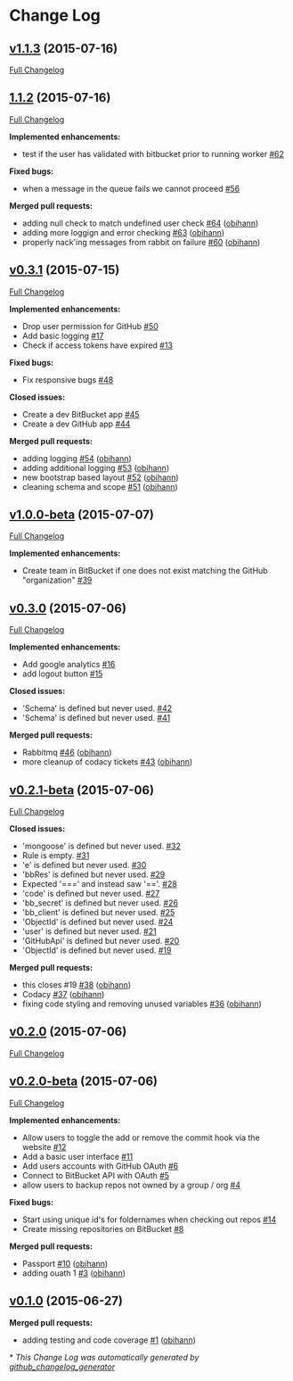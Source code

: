 # Change Log

## [v1.1.3](https://github.com/obihann/git-mirror-sync/tree/v1.1.3) (2015-07-16)
[Full Changelog](https://github.com/obihann/git-mirror-sync/compare/1.1.2...v1.1.3)

## [1.1.2](https://github.com/obihann/git-mirror-sync/tree/1.1.2) (2015-07-16)
[Full Changelog](https://github.com/obihann/git-mirror-sync/compare/v0.3.1...1.1.2)

**Implemented enhancements:**

- test if the user has validated with bitbucket prior to running worker [\#62](https://github.com/obihann/git-mirror-sync/issues/62)

**Fixed bugs:**

- when a message in the queue fails we cannot proceed [\#56](https://github.com/obihann/git-mirror-sync/issues/56)

**Merged pull requests:**

- adding null check to match undefined user check [\#64](https://github.com/obihann/git-mirror-sync/pull/64) ([obihann](https://github.com/obihann))
- adding more loggign and error checking [\#63](https://github.com/obihann/git-mirror-sync/pull/63) ([obihann](https://github.com/obihann))
- properly nack'ing messages from rabbit on failure [\#60](https://github.com/obihann/git-mirror-sync/pull/60) ([obihann](https://github.com/obihann))

## [v0.3.1](https://github.com/obihann/git-mirror-sync/tree/v0.3.1) (2015-07-15)
[Full Changelog](https://github.com/obihann/git-mirror-sync/compare/v1.0.0-beta...v0.3.1)

**Implemented enhancements:**

- Drop user permission for GitHub [\#50](https://github.com/obihann/git-mirror-sync/issues/50)
- Add basic logging [\#17](https://github.com/obihann/git-mirror-sync/issues/17)
- Check if access tokens have expired [\#13](https://github.com/obihann/git-mirror-sync/issues/13)

**Fixed bugs:**

- Fix responsive bugs [\#48](https://github.com/obihann/git-mirror-sync/issues/48)

**Closed issues:**

- Create a dev BitBucket app [\#45](https://github.com/obihann/git-mirror-sync/issues/45)
- Create a dev GitHub app [\#44](https://github.com/obihann/git-mirror-sync/issues/44)

**Merged pull requests:**

- adding logging [\#54](https://github.com/obihann/git-mirror-sync/pull/54) ([obihann](https://github.com/obihann))
- adding additional logging [\#53](https://github.com/obihann/git-mirror-sync/pull/53) ([obihann](https://github.com/obihann))
- new bootstrap based layout [\#52](https://github.com/obihann/git-mirror-sync/pull/52) ([obihann](https://github.com/obihann))
- cleaning schema and scope [\#51](https://github.com/obihann/git-mirror-sync/pull/51) ([obihann](https://github.com/obihann))

## [v1.0.0-beta](https://github.com/obihann/git-mirror-sync/tree/v1.0.0-beta) (2015-07-07)
[Full Changelog](https://github.com/obihann/git-mirror-sync/compare/v0.3.0...v1.0.0-beta)

**Implemented enhancements:**

- Create team in BitBucket if one does not exist matching the GitHub "organization" [\#39](https://github.com/obihann/git-mirror-sync/issues/39)

## [v0.3.0](https://github.com/obihann/git-mirror-sync/tree/v0.3.0) (2015-07-06)
[Full Changelog](https://github.com/obihann/git-mirror-sync/compare/v0.2.1-beta...v0.3.0)

**Implemented enhancements:**

- Add google analytics [\#16](https://github.com/obihann/git-mirror-sync/issues/16)
- add logout button [\#15](https://github.com/obihann/git-mirror-sync/issues/15)

**Closed issues:**

- 'Schema' is defined but never used. [\#42](https://github.com/obihann/git-mirror-sync/issues/42)
- 'Schema' is defined but never used. [\#41](https://github.com/obihann/git-mirror-sync/issues/41)

**Merged pull requests:**

- Rabbitmq [\#46](https://github.com/obihann/git-mirror-sync/pull/46) ([obihann](https://github.com/obihann))
- more cleanup of codacy tickets [\#43](https://github.com/obihann/git-mirror-sync/pull/43) ([obihann](https://github.com/obihann))

## [v0.2.1-beta](https://github.com/obihann/git-mirror-sync/tree/v0.2.1-beta) (2015-07-06)
[Full Changelog](https://github.com/obihann/git-mirror-sync/compare/v0.2.0...v0.2.1-beta)

**Closed issues:**

- 'mongoose' is defined but never used. [\#32](https://github.com/obihann/git-mirror-sync/issues/32)
- Rule is empty. [\#31](https://github.com/obihann/git-mirror-sync/issues/31)
- 'e' is defined but never used. [\#30](https://github.com/obihann/git-mirror-sync/issues/30)
- 'bbRes' is defined but never used. [\#29](https://github.com/obihann/git-mirror-sync/issues/29)
- Expected '===' and instead saw '=='. [\#28](https://github.com/obihann/git-mirror-sync/issues/28)
- 'code' is defined but never used. [\#27](https://github.com/obihann/git-mirror-sync/issues/27)
- 'bb\_secret' is defined but never used. [\#26](https://github.com/obihann/git-mirror-sync/issues/26)
- 'bb\_client' is defined but never used. [\#25](https://github.com/obihann/git-mirror-sync/issues/25)
- 'ObjectId' is defined but never used. [\#24](https://github.com/obihann/git-mirror-sync/issues/24)
- 'user' is defined but never used. [\#21](https://github.com/obihann/git-mirror-sync/issues/21)
- 'GitHubApi' is defined but never used. [\#20](https://github.com/obihann/git-mirror-sync/issues/20)
- 'ObjectId' is defined but never used. [\#19](https://github.com/obihann/git-mirror-sync/issues/19)

**Merged pull requests:**

- this closes \#19 [\#38](https://github.com/obihann/git-mirror-sync/pull/38) ([obihann](https://github.com/obihann))
- Codacy [\#37](https://github.com/obihann/git-mirror-sync/pull/37) ([obihann](https://github.com/obihann))
- fixing code styling and removing unused variables [\#36](https://github.com/obihann/git-mirror-sync/pull/36) ([obihann](https://github.com/obihann))

## [v0.2.0](https://github.com/obihann/git-mirror-sync/tree/v0.2.0) (2015-07-06)
[Full Changelog](https://github.com/obihann/git-mirror-sync/compare/v0.2.0-beta...v0.2.0)

## [v0.2.0-beta](https://github.com/obihann/git-mirror-sync/tree/v0.2.0-beta) (2015-07-06)
[Full Changelog](https://github.com/obihann/git-mirror-sync/compare/v0.1.0...v0.2.0-beta)

**Implemented enhancements:**

- Allow users to toggle the add or remove the commit hook via the website [\#12](https://github.com/obihann/git-mirror-sync/issues/12)
- Add a basic user interface [\#11](https://github.com/obihann/git-mirror-sync/issues/11)
- Add users accounts with GitHub OAuth [\#6](https://github.com/obihann/git-mirror-sync/issues/6)
- Connect to BitBucket API with OAuth [\#5](https://github.com/obihann/git-mirror-sync/issues/5)
- allow users to backup repos not owned by a group / org [\#4](https://github.com/obihann/git-mirror-sync/issues/4)

**Fixed bugs:**

- Start using unique id's for foldernames when checking out repos [\#14](https://github.com/obihann/git-mirror-sync/issues/14)
- Create missing repositories on BitBucket [\#8](https://github.com/obihann/git-mirror-sync/issues/8)

**Merged pull requests:**

- Passport [\#10](https://github.com/obihann/git-mirror-sync/pull/10) ([obihann](https://github.com/obihann))
- adding ouath 1 [\#3](https://github.com/obihann/git-mirror-sync/pull/3) ([obihann](https://github.com/obihann))

## [v0.1.0](https://github.com/obihann/git-mirror-sync/tree/v0.1.0) (2015-06-27)
**Merged pull requests:**

- adding testing and code coverage [\#1](https://github.com/obihann/git-mirror-sync/pull/1) ([obihann](https://github.com/obihann))



\* *This Change Log was automatically generated by [github_changelog_generator](https://github.com/skywinder/Github-Changelog-Generator)*